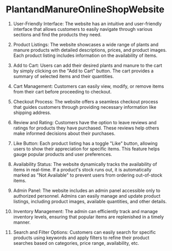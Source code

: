 # PlantandManureOnlineShopWebsite

1. User-Friendly Interface: The website has an intuitive and user-friendly interface that allows customers to easily navigate through various sections and find the products they need.

2. Product Listings: The website showcases a wide range of plants and manure products with detailed descriptions, prices, and product images. Each product listing includes information on the availability of items.

3. Add to Cart: Users can add their desired plants and manure to the cart by simply clicking on the "Add to Cart" button. The cart provides a summary of selected items and their quantities.

4. Cart Management: Customers can easily view, modify, or remove items from their cart before proceeding to checkout.

5. Checkout Process: The website offers a seamless checkout process that guides customers through providing necessary information like shipping address.

6. Review and Rating: Customers have the option to leave reviews and ratings for products they have purchased. These reviews help others make informed decisions about their purchases.

7. Like Button: Each product listing has a toggle "Like" button, allowing users to show their appreciation for specific items. This feature helps gauge popular products and user preferences.

8. Availability Status: The website dynamically tracks the availability of items in real-time. If a product's stock runs out, it is automatically marked as "Not Available" to prevent users from ordering out-of-stock items.

9. Admin Panel: The website includes an admin panel accessible only to authorized personnel. Admins can easily manage and update product listings, including product images, available quantities, and other details.

10. Inventory Management: The admin can efficiently track and manage inventory levels, ensuring that popular items are replenished in a timely manner.

11. Search and Filter Options: Customers can easily search for specific products using keywords and apply filters to refine their product searches based on categories, price range, availability, etc.
